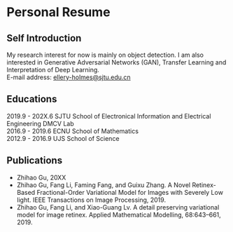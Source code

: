Personal Resume
=
## Self Introduction
My research interest for now is mainly on object detection. I am also interested in Generative Adversarial Networks (GAN), Transfer Learning and Interpretation of Deep Learning.  
E-mail address: ellery-holmes@sjtu.edu.cn

## Educations
2019.9 - 202X.6 SJTU School of Electronical Information and Electrical Engineering DMCV Lab  
2016.9 - 2019.6 ECNU School of Mathematics  
2012.9 - 2016.9 UJS  School of Science

## Publications
* Zhihao Gu,   20XX  
* Zhihao Gu, Fang Li, Faming Fang, and Guixu Zhang. A Novel Retinex-Based Fractional-Order Variational Model for Images with Severely Low light. IEEE Transactions on Image Processing, 2019.  
* Zhihao Gu, Fang Li, and Xiao-Guang Lv. A detail preserving variational model for image retinex. Applied Mathematical Modelling, 68:643–661, 2019.
